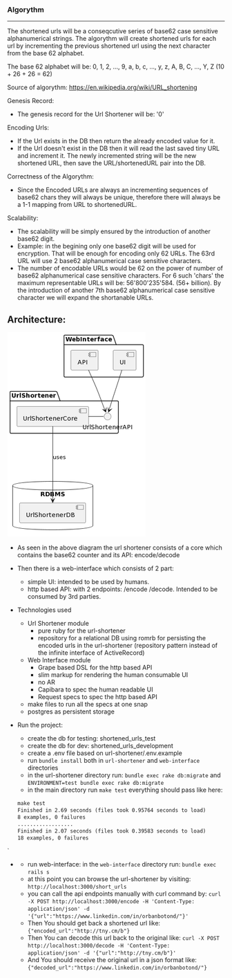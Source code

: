 ### Algorythm
-------------
The shortened urls will be a conseqcutive series of base62 case sensitive alphanumerical strings.
The algorythm will create shortened urls for each url by incrementing the previous shortened url using the next character from the base 62 alphabet.

The base 62 alphabet will be:
0, 1, 2, ..., 9, a, b, c, ..., y, z, A, B, C, ..., Y, Z (10 + 26 + 26 = 62)

Source of algorythm:
https://en.wikipedia.org/wiki/URL_shortening

Genesis Record:
- The genesis record for the Url Shortener will be: '0'

Encoding Urls:
- If the Url exists in the DB then return the already encoded value for it.
- If the Url doesn't exist in the DB then it will read the last saved tiny URL and increment it. The newly incremented string will be the new shortened URL, then save the URL/shortenedURL pair into the DB.

Correctness of the Algorythm:
- Since the Encoded URLs are always an incrementing sequences of base62 chars they will always be unique, therefore there will always be a 1-1 mapping from URL to shortenedURL.

Scalability:
- The scalability will be simply ensured by the introduction of another base62 digit.
- Example: in the begining only one base62 digit will be used for encryption. That will be enough for encoding only 62 URLs. The 63rd URL will use 2 base62 alphanumerical case sensitive characters.
- The number of encodable URLs would be 62 on the power of number of base62 alphanumerical case sensitive characters. For 6 such 'chars' the maximum representable URLs will be: 56'800'235'584. (56+ billion). By the introduction of another 7th base62 alphanumerical case sensitive character we will expand the shortanable URLs.

Architecture:
-------------------
![alt text](./diagrams/architecture.png)

- As seen in the above diagram the url shortener consists of a core which contains the base62 counter and its API: encode/decode
- Then there is a web-interface which consists of 2 part:
  - simple UI: intended to be used by humans.
  - http based API: with 2 endpoints: /encode /decode. Intended to be consumed by 3rd parties.

- Technologies used
	- Url Shortener module
		- pure ruby for the url-shortener
		- repository for a relational DB using romrb for persisting the encoded urls in the url-shortener (repository pattern instead of the infinite interface of ActiveRecord)
	- Web Interface module
		- Grape based DSL for the http based API
		- slim markup for rendering the human consumable UI
		- no AR
		- Capibara to spec the human readable UI
		- Request specs to spec the http based API
	- make files to run all the specs at one snap
	- postgres as persistent storage
- Run the project: 
	- create the db for testing: shortened_urls_test
	- create the db for dev:  shortened_urls_development
	- create a .env file based on url-shortener/.env.example
	- run `bundle install` both in `url-shortener` and `web-interface` directories
	- in the url-shortener directory run: `bundle exec rake db:migrate` and `ENVIRONMENT=test bundle exec rake db:migrate`
	- in the main directory run `make test`  everything should pass like here:
	 ```
    make test
    Finished in 2.69 seconds (files took 0.95764 seconds to load)
    8 examples, 0 failures
    ..................
    Finished in 2.07 seconds (files took 0.39583 seconds to load)
    18 examples, 0 failures
`

- 
	- run web-interface: in the `web-interface` directory run: `bundle exec rails s` 
	- at this point you can browse the url-shortener by visiting: `http://localhost:3000/short_urls`
	- you can call the api endpoints manually with curl command by:  `curl -X POST http://localhost:3000/encode -H 'Content-Type: application/json' -d '{"url":"https://www.linkedin.com/in/orbanbotond/"}'`
	- Then You should get back a shortened url like: `{"encoded_url":"http://tny.cm/b"}`
	- Then You can decode this url back to the original like: `curl -X POST http://localhost:3000/decode -H 'Content-Type: application/json' -d '{"url":"http://tny.cm/b"}'`
	- And You should receive the original url in a json format like: `{"decoded_url":"https://www.linkedin.com/in/orbanbotond/"}`
